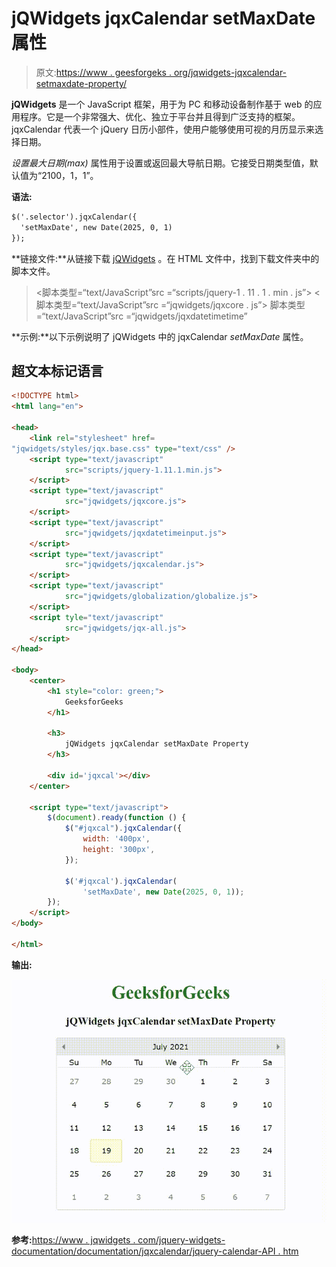 # jQWidgets jqxCalendar setMaxDate 属性

> 原文:[https://www . geesforgeks . org/jqwidgets-jqxcalendar-setmaxdate-property/](https://www.geeksforgeeks.org/jqwidgets-jqxcalendar-setmaxdate-property/)

**jQWidgets** 是一个 JavaScript 框架，用于为 PC 和移动设备制作基于 web 的应用程序。它是一个非常强大、优化、独立于平台并且得到广泛支持的框架。jqxCalendar 代表一个 jQuery 日历小部件，使用户能够使用可视的月历显示来选择日期。

*设置最大日期(max)* 属性用于设置或返回最大导航日期。它接受日期类型值，默认值为“2100，1，1”。

**语法:**

```html
$('.selector').jqxCalendar({
  'setMaxDate', new Date(2025, 0, 1)
});
```

**链接文件:**从链接下载 [jQWidgets](https://www.jqwidgets.com/download/) 。在 HTML 文件中，找到下载文件夹中的脚本文件。

> <link rel="”stylesheet”" href="”jqwidgets/styles/jqx.base.css”" type="”text/css”">
> <脚本类型=“text/JavaScript”src =“scripts/jquery-1 . 11 . 1 . min . js”></脚本>
> <脚本类型=“text/JavaScript”src =“jqwidgets/jqxcore . js”></脚本>
> 脚本类型=“text/JavaScript”src =“jqwidgets/jqxdatetimetime”

**示例:**以下示例说明了 jQWidgets 中的 jqxCalendar *setMaxDate* 属性。

## 超文本标记语言

```html
<!DOCTYPE html>
<html lang="en">

<head>
    <link rel="stylesheet" href=
"jqwidgets/styles/jqx.base.css" type="text/css" />
    <script type="text/javascript" 
            src="scripts/jquery-1.11.1.min.js">
    </script>
    <script type="text/javascript" 
            src="jqwidgets/jqxcore.js">
    </script>
    <script type="text/javascript" 
            src="jqwidgets/jqxdatetimeinput.js">
    </script>
    <script type="text/javascript" 
            src="jqwidgets/jqxcalendar.js">
    </script>
    <script type="text/javascript" 
            src="jqwidgets/globalization/globalize.js">
    </script>
    <script tyle="text/javascript" 
            src="jqwidgets/jqx-all.js">
    </script>
</head>

<body>
    <center>
        <h1 style="color: green;">
            GeeksforGeeks
        </h1>

        <h3>
            jQWidgets jqxCalendar setMaxDate Property
        </h3>

        <div id='jqxcal'></div>
    </center>

    <script type="text/javascript">
        $(document).ready(function () {
            $("#jqxcal").jqxCalendar({
                width: '400px',
                height: '300px',
            });

            $('#jqxcal').jqxCalendar(
                'setMaxDate', new Date(2025, 0, 1));
        });
    </script>
</body>

</html>
```

**输出:**

![](img/a2003001054a89d242eb135ad06dd269.png)

**参考:**[https://www . jqwidgets . com/jquery-widgets-documentation/documentation/jqxcalendar/jquery-calendar-API . htm](https://www.jqwidgets.com/jquery-widgets-documentation/documentation/jqxcalendar/jquery-calendar-api.htm)